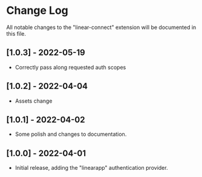 # Change Log

All notable changes to the "linear-connect" extension will be documented in this file.


## [1.0.3] - 2022-05-19

- Correctly pass along requested auth scopes

## [1.0.2] - 2022-04-04

- Assets change

## [1.0.1] - 2022-04-02

- Some polish and changes to documentation.

## [1.0.0] - 2022-04-01

- Initial release, adding the "linearapp" authentication provider.
